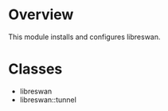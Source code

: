 # Overview
This module installs and configures libreswan.

# Classes
* libreswan
* libreswan::tunnel
